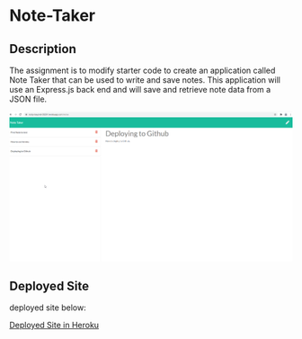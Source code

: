 # Note-Taker

## Description
The assignment is to modify starter code to create an application called Note Taker that can be used to write and save notes. This application will use an Express.js back end and will save and retrieve note data from a JSON file.

![Portfolio Site](./public/assets/images/NoteTaker.png)

## Deployed Site
deployed site below:

[Deployed Site in Heroku](https://rocky-beyond-38291.herokuapp.com/)
